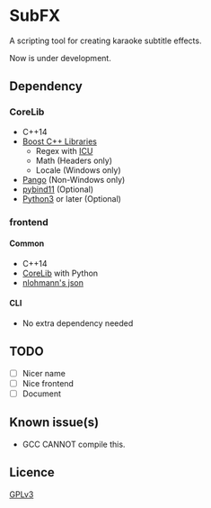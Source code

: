 # SubFX

A scripting tool for creating karaoke subtitle effects.

Now is under development.

## Dependency

### CoreLib

- C++14
- [Boost C++ Libraries](https://www.boost.org)
  - Regex with [ICU](http://site.icu-project.org)
  - Math (Headers only)
  - Locale (Windows only)
- [Pango](https://pango.gnome.org) (Non-Windows only)
- [pybind11](https://github.com/pybind/pybind11) (Optional)
- [Python3](https://www.python.org) or later (Optional)

### frontend

#### Common

- C++14
- [CoreLib](###CoreLib) with Python
- [nlohmann's json](https://github.com/nlohmann/json)

#### CLI

- No extra dependency needed

## TODO

- [ ] Nicer name
- [ ] Nice frontend
- [ ] Document

## Known issue(s)

- GCC CANNOT compile this.

## Licence

[GPLv3](https://www.gnu.org/licenses/gpl-3.0.html)
